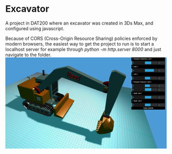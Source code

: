 # Excavator
A project in DAT200 where an excavator was created in 3Ds Max, and configured using javascript. 

Because of CORS (Cross-Origin Resource Sharing) policies enforced by modern browsers, the easiest way to get the project to run is to start a localhost server for example through *python -m http.server 8000* and just navigate to the folder.    
![Screenshot of the excavator](1.png)
